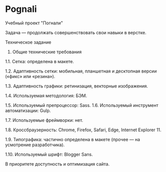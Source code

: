 # Pognali

Учебный проект "Погнали"

Задача — продолжать совершенствовать свои навыки в верстке.

Техническое задание

1. Общие технические требования

1.1. Сетка: определена в макете.

1.2. Адаптивность сетки: мобильная, планшетная и десктопная версии («фикс» или «резина»).

1.3. Адаптивность графики: ретинизация, векторные изображения.

1.4. Используемая методология: БЭМ.

1.5. Используемый препроцессор: Sass.
1.6. Используемый инструмент автоматизации: Gulp.

1.7. Используемые фреймворки: нет.

1.8. Кроссбраузерность: Chrome, Firefox, Safari, Edge, Internet Explorer 11.

1.9. Типографика: частично определена в макете (прочее — на усмотрение разработчика).

1.10. Используемый шрифт: Blogger Sans.

В приоритете доступность и оптимизация сайта.
